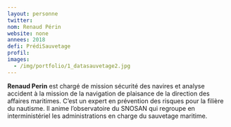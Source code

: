 ```yaml
---
layout: personne
twitter: 
nom: Renaud Périn
website: none
annees: 2018
defi: PrédiSauvetage
profil: 
images:
  - /img/portfolio/1_datasauvetage2.jpg
---
```


**Renaud Perin** est chargé de mission sécurité des navires et analyse
accident à la mission de la navigation de plaisance de la direction
des affaires maritimes. C’est un expert en prévention des risques pour
la filière du nautisme. Il anime l’observatoire du SNOSAN qui regroupe
en interministériel les administrations en charge du sauvetage
maritime.
